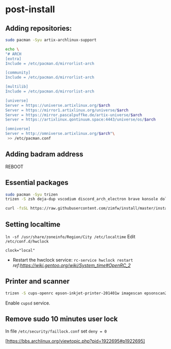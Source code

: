 # post-install


## Adding repositories:
```bash
sudo pacman -Syu artix-archlinux-support
```

```bash
echo \
"# ARCH
[extra]
Include = /etc/pacman.d/mirrorlist-arch

[community]
Include = /etc/pacman.d/mirrorlist-arch 

[multilib]
Include = /etc/pacman.d/mirrorlist-arch

[universe]
Server = https://universe.artixlinux.org/$arch
Server = https://mirror1.artixlinux.org/universe/$arch
Server = https://mirror.pascalpuffke.de/artix-universe/$arch
Server = https://artixlinux.qontinuum.space:4443/universe/os/$arch

[omniverse]
Server = http://omniverse.artixlinux.org/$arch"\
 >> /etc/pacman.conf
 ```
 
 ## Adding badram address
 
 REBOOT
 
 ## Essential packages
 
 ```bash
 sudo pacman -Syu trizen
 trizen -S zsh deja-dup vscodium discord_arch_electron brave konsole dolphin libreoffice-fresh kate neovim wget keepassxc flameshot ntfs-3g
 ```
 ```bash
 curl -fsSL https://raw.githubusercontent.com/zimfw/install/master/install.zsh | zsh
 ```
 
 ## Setting localtime

 `ln -sf /usr/share/zoneinfo/Region/City /etc/localtime`
 Edit `/etc/conf.d/hwclock`

    clock="local"
-   Restart the hwclock service:
    `rc-service hwclock restart`
*ref:https://wiki.gentoo.org/wiki/System_time#OpenRC_2*

## Printer and scanner

```bash
trizen -S cups-openrc epson-inkjet-printer-201401w imagescan epsonscan2
```

Enable `cupsd` service.

## Remove sudo 10 minutes user lock
In file  `/etc/security/faillock.conf` set `deny = 0`

[https://bbs.archlinux.org/viewtopic.php?pid=1922695#p1922695]

